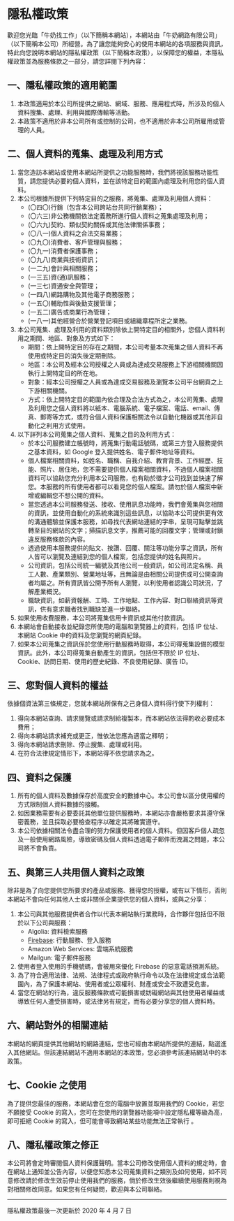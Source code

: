 # 隱私權政策

歡迎您光臨「牛奶找工作」（以下簡稱本網站），本網站由「牛奶網路有限公司」（以下簡稱本公司）所經營。為了讓您能夠安心的使用本網站的各項服務與資訊，特此向您說明本網站的隱私權政策（以下簡稱本政策），以保障您的權益，本隱私權政策並為服務條款之一部分，請您詳閱下列內容：

## 一、隱私權政策的適用範圍

1. 本政策適用於本公司所提供之網站、網域、服務、應用程式時，所涉及的個人資料搜集、處理、利用與國際傳輸等活動。
2. 本政策不適用於非本公司所有或控制的公司，也不適用於非本公司所雇用或管理的人員。

## 二、個人資料的蒐集、處理及利用方式

1. 當您造訪本網站或使用本網站所提供之功能服務時，我們將視該服務功能性質，請您提供必要的個人資料，並在該特定目的範圍內處理及利用您的個人資料。
2. 本公司根據所提供下列特定目的之服務，將蒐集、處理及利用個人資料：
   - (〇四〇)行銷（包含本公司跨站台共同行銷業務）；
   - (〇六三)非公務機關依法定義務所進行個人資料之蒐集處理及利用；
   - (〇六九)契約、類似契約關係或其他法律關係事務；
   - (〇八一)個人資料之合法交易業務；
   - (〇九〇)消費者、客戶管理與服務；
   - (〇九一)消費者保護事務；
   - (〇九八)商業與技術資訊；
   - (一二九)會計與相關服務；
   - (一三五)資(通)訊服務；
   - (一三七)資通安全與管理；
   - (一四八)網路購物及其他電子商務服務；
   - (一五〇)輔助性與後勤支援管理；
   - (一五二)廣告或商業行為管理；
   - (一八一)其他經營合於營業登記項目或組織章程所定之業務。
3. 本公司蒐集、處理及利用的資料類別除依上開特定目的相關外，您個人資料利用之期間、地區、對象及方式如下：
   - 期間：依上開特定目的存在之期間，本公司考量本次蒐集之個人資料不再使用或特定目的消失後定期刪除。
   - 地區：本公司及經本公司授權之人員或為達成交易服務上下游相關機關因執行上開特定目的所在地。
   - 對象：經本公司授權之人員或為達成交易服務及瀏覽本公司平台網頁之上下游相關機關。
   - 方式：依上開特定目的範圍內依合理及合法方式為之，本公司蒐集、處理及利用您之個人資料將以紙本、電腦系統、電子檔案、電話、email、傳真、郵寄等方式，或符合個人資料保護相關法令以自動化機器或其他非自動化之利用方式使用。
4. 以下詳列本公司蒐集之個人資料、蒐集之目的及利用方式：
   - 於本公司服務建立帳號時，將蒐集行動電話號碼，或第三方登入服務提供之基本資料，如 Google 登入提供姓名、電子郵件地址等資料。
   - 個人檔案相關資料，如姓名、職稱、自我介紹、教育背景、工作經歷、技能、照片、居住地，您不需要提供個人檔案相關資料，不過個人檔案相關資料可以協助您充分利用本公司服務，也有助於徵才公司找到並快速了解您。本服務的所有使用者都可以看見您的個人檔案。請勿於個人檔案中新增或編輯您不想公開的資料。
   - 當您透過本公司服務發送、接收、使用訊息功能時，我們會蒐集與您相關的資訊，並使用自動化的系統來識別這些訊息，以協助本公司提供更有效的溝通體驗並保護本服務，如尋找代表網站連結的字串，呈現可點擊並跳轉至目的網站的文字；掃描訊息文字，推薦可能的回覆文字；管理或封鎖違反服務條款的內容。
   - 透過使用本服務提供的貼文、按讚、回覆、關注等功能分享之資訊，所有人皆可以瀏覽及連結到您的個人檔案，包括您提供的姓名與照片。
   - 公司資訊，包括公司統一編號及其他公司一般資訊，如公司法定名稱、員工人數、產業類別、營業地址等，且無論是由相關公司提供或可公開查詢者均屬之。所有資訊皆公開予所有人瀏覽，以利使用者認識公司狀況，了解產業概況。
   - 職缺資訊，如薪資報酬、工時、工作地點、工作內容、對口聯絡資訊等資訊，供有意求職者找到職缺並進一步聯絡。
5. 如果使用收費服務，本公司將蒐集信用卡資訊或其他付款資訊。
6. 本網站會自動接收並紀錄您所使用的電腦和瀏覽器上的資料，包括 IP 位址、本網站 Cookie 中的資料及您瀏覽的網頁紀錄。
7. 如果本公司蒐集之資訊係於您使用行動服務時取得，本公司得蒐集設備的模型資訊。此外，本公司得蒐集自動產生的資訊，包括但不限於 IP 位址、Cookie、訪問日期、使用的歷史紀錄、不良使用紀錄、廣告 ID。

## 三、您對個人資料的權益

依據個資法第三條規定，您就本網站所保有之己身個人資料得行使下列權利：

1. 得向本網站查詢、請求閱覽或請求制給複製本，而本網站依法得酌收必要成本費用；
2. 得向本網站請求補充或更正，惟依法您應為適當之釋明；
3. 得向本網站請求刪除、停止搜集、處理或利用。
4. 在符合法律規定情形下，本網站得不依您請求為之。

## 四、資料之保護

1. 所有的個人資料及數據保存於高度安全的數據中心。本公司會以區分使用權的方式限制個人資料數據的接觸。
2. 如因業務需要有必要委託其他單位提供服務時，本網站亦會嚴格要求其遵守保密義務，並且採取必要檢查程序以確定其將確實遵守。
3. 本公司依據相關法令盡合理的努力保護使用者的個人資料。但因客戶個人疏忽及一般使用網路風險，導致密碼及個人資料透過電子郵件而洩漏之問題，本公司將不會負責。

## 五、與第三人共用個人資料之政策

除非是為了向您提供您所要求的產品或服務、獲得您的授權，或有以下情形，否則本網站不會向任何其他人士或非關係企業提供您的個人資料，或與之分享：

1. 本公司與其他服務提供者合作以代表本網站執行業務時，合作夥伴包括但不限於以下公司與服務：
   - Algolia: 資料檢索服務
   - [Firebase](https://policies.google.com/technologies/partner-sites): 行動服務、登入服務
   - Amazon Web Services: 雲端系統服務
   - Mailgun: 電子郵件服務
2. 使用者登入使用的手機號碼，會被用來優化 Firebase 的惡意電話預測系統。
3. 為了符合適用法律、法規、法律程式或政府執行命令以及在法律規定或合法範圍內，為了保護本網站、使用者或公眾權利、財產或安全不致遭受危害。
4. 當您在網站的行為，違反服務條款或可能損害或妨礙網站與其他使用者權益或導致任何人遭受損害時，或法律另有規定，而有必要分享您的個人資料時。

## 六、網站對外的相關連結

本網站的網頁提供其他網站的網路連結，您也可經由本網站所提供的連結，點選進入其他網站。但該連結網站不適用本網站的本政策，您必須參考該連結網站中的本政策。

## 七、Cookie 之使用

為了提供您最佳的服務，本網站會在您的電腦中放置並取用我們的 Cookie，若您不願接受 Cookie 的寫入，您可在您使用的瀏覽器功能項中設定隱私權等級為高，即可拒絕 Cookie 的寫入，但可能會導致網站某些功能無法正常執行 。

## 八、隱私權政策之修正

本公司將會定時審閱個人資料保護聲明。當本公司修改使用個人資料的規定時，會在網站上通知並公告內容，以便您知悉本公司蒐集資料之類別及如何使用，如不同意修改請於修改生效前停止使用我們的服務，倘於修改生效後繼續使用服務則視為對相關修改同意。如果您有任何疑問，歡迎與本公司聯絡。

---

隱私權政策最後一次更新於 2020 年 4 月 7 日
